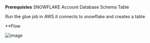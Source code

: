 **Prerequistes**
SNOWFLAKE Account
Database
Schema
Table

Run the glue job in AWS.it connects to snowflake and creates a table

**Flow

![image](https://github.com/user-attachments/assets/f286649c-1fa1-4600-aa83-72efffbb035d)

